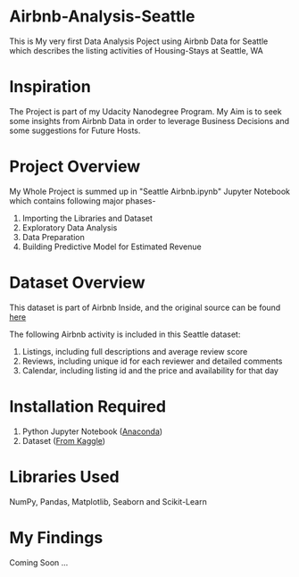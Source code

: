 # Airbnb-Analysis-Seattle
This is My very first Data Analysis Poject using Airbnb Data for Seattle which describes the listing activities of Housing-Stays at Seattle, WA

# Inspiration
The Project is part of my Udacity Nanodegree Program. My Aim is to seek some insights from Airbnb Data in order to leverage Business Decisions and some suggestions for Future Hosts.

# Project Overview
My Whole Project is summed up in "Seattle Airbnb.ipynb" Jupyter Notebook which contains following major phases-
1. Importing the Libraries and Dataset
2. Exploratory Data Analysis
3. Data Preparation
4. Building Predictive Model for Estimated Revenue

# Dataset Overview
This dataset is part of Airbnb Inside, and the original source can be found [here](http://insideairbnb.com/get-the-data.html)

The following Airbnb activity is included in this Seattle dataset:

1. Listings, including full descriptions and average review score
2. Reviews, including unique id for each reviewer and detailed comments
3. Calendar, including listing id and the price and availability for that day

# Installation Required
1. Python Jupyter Notebook ([Anaconda](https://www.anaconda.com/))
2. Dataset ([From Kaggle](https://www.kaggle.com/airbnb/seattle/data))

# Libraries Used
NumPy, Pandas, Matplotlib, Seaborn and Scikit-Learn

# My Findings
Coming Soon ...
